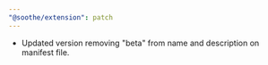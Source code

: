 ```yaml
---
"@soothe/extension": patch
---
```


* Updated version removing "beta" from name and description on manifest file.
